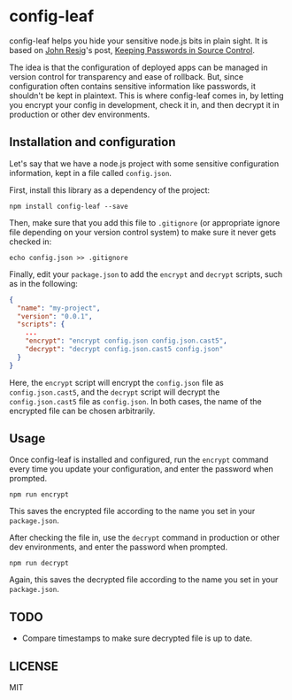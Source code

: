 config-leaf
===========

<!--[![Build Status](https://travis-ci.org/jed/config-leaf.png?branch=master)](https://travis-ci.org/jed/config-leaf) (tests work on my end, but not on travis... WHY?) -->

config-leaf helps you hide your sensitive node.js bits in plain sight. It is based on [John Resig](https://github.com/jeresig)'s post, [Keeping Passwords in Source Control](http://ejohn.org/blog/keeping-passwords-in-source-control/).

The idea is that the configuration of deployed apps can be managed in version control for transparency and ease of rollback. But, since configuration often contains sensitive information like passwords, it shouldn't be kept in plaintext. This is where config-leaf comes in, by letting you encrypt your config in development, check it in, and then decrypt it in production or other dev environments.

Installation and configuration
------------------------------

Let's say that we have a node.js project with some sensitive configuration information, kept in a file called `config.json`.

First, install this library as a dependency of the project:

    npm install config-leaf --save

Then, make sure that you add this file to `.gitignore` (or appropriate ignore file depending on your version control system) to make sure it never gets checked in:

    echo config.json >> .gitignore

Finally, edit your `package.json` to add the `encrypt` and `decrypt` scripts, such as in the following:

```json
{
  "name": "my-project",
  "version": "0.0.1",
  "scripts": {
    ...
    "encrypt": "encrypt config.json config.json.cast5",
    "decrypt": "decrypt config.json.cast5 config.json"
  }
}
```

Here, the `encrypt` script will encrypt the `config.json` file as `config.json.cast5`, and the `decrypt` script will decrypt the `config.json.cast5` file as `config.json`. In both cases, the name of the encrypted file can be chosen arbitrarily.

Usage
-----

Once config-leaf is installed and configured, run the `encrypt` command every time you update your configuration, and enter the password when prompted.

    npm run encrypt

This saves the encrypted file according to the name you set in your `package.json`.

After checking the file in, use the `decrypt` command in production or other dev environments, and enter the password when prompted.

    npm run decrypt

Again, this saves the decrypted file according to the name you set in your `package.json`.

TODO
----

- Compare timestamps to make sure decrypted file is up to date.

LICENSE
-------

MIT

